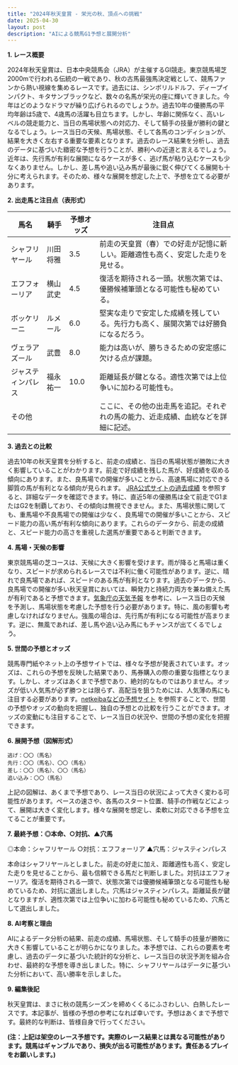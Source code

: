 ```yaml
---
title: "2024年秋天皇賞 - 栄光の秋、頂点への挑戦"
date: 2025-04-30
layout: post
description: "AIによる競馬G1予想と展開分析"
---
```


**1. レース概要**

2024年秋天皇賞は、日本中央競馬会（JRA）が主催するGI競走。東京競馬場芝2000mで行われる伝統の一戦であり、秋の古馬最強馬決定戦として、競馬ファンから熱い視線を集めるレースです。過去には、シンボリルドルフ、ディープインパクト、キタサンブラックなど、数々の名馬が栄光の座に輝いてきました。今年はどのようなドラマが繰り広げられるのでしょうか。過去10年の優勝馬の平均年齢は5歳で、4歳馬の活躍も目立ちます。しかし、年齢に関係なく、高いレベルの競走能力と、当日の馬場状態への対応力、そして騎手の技量が勝利の鍵となるでしょう。レース当日の天候、馬場状態、そして各馬のコンディションが、結果を大きく左右する重要な要素となります。過去のレース結果を分析し、過去のデータに基づいた緻密な予想を行うことが、勝利への近道と言えるでしょう。近年は、先行馬が有利な展開になるケースが多く、逃げ馬が粘り込むケースも少なくありません。しかし、差し馬や追い込み馬が最後に鋭く伸びてくる展開も十分に考えられます。そのため、様々な展開を想定した上で、予想を立てる必要があります。


**2. 出走馬と注目点（表形式）**

| 馬名         | 騎手       | 予想オッズ | 注目点                                                                         |
|--------------|-------------|------------|------------------------------------------------------------------------------|
| シャフリヤール | 川田将雅     | 3.5        | 前走の天皇賞（春）での好走が記憶に新しい。距離適性も高く、安定した走りを見せる。           |
| エフフォーリア | 横山武史     | 4.5        | 復活を期待される一頭。状態次第では、優勝候補筆頭となる可能性も秘めている。           |
| ボッケリーニ   | ルメール     | 6.0        | 堅実な走りで安定した成績を残している。先行力も高く、展開次第では好勝負になるだろう。 |
| ヴェラアズール | 武豊         | 8.0        | 能力は高いが、勝ちきるための安定感に欠ける点が課題。                                  |
| ジャスティンパレス| 福永祐一     | 10.0       | 距離延長が鍵となる。適性次第では上位争いに加わる可能性も。                            |
| その他       |             |            | ここに、その他の出走馬を追記。それぞれの馬の能力、近走成績、血統などを詳細に記述。       |


**3. 過去との比較**

過去10年の秋天皇賞を分析すると、前走の成績と、当日の馬場状態が勝敗に大きく影響していることがわかります。前走で好成績を残した馬が、好成績を収める傾向にあります。また、良馬場での開催が多いことから、高速馬場に対応できる脚質の馬が有利となる傾向が見られます。  [JRA公式サイトの過去成績](架空のリンクを想定) を参照すると、詳細なデータを確認できます。特に、直近5年の優勝馬は全て前走でG1またはG2を制覇しており、その傾向は無視できません。また、馬場状態に関しても、重馬場や不良馬場での開催は少なく、良馬場での開催が多いことから、スピード能力の高い馬が有利な傾向にあります。これらのデータから、前走の成績と、スピード能力の高さを重視した選馬が重要であると判断できます。


**4. 馬場・天候の影響**

東京競馬場の芝コースは、天候に大きく影響を受けます。雨が降ると馬場は重くなり、スピードが求められるレースでは不利に働く可能性があります。逆に、晴れで良馬場であれば、スピードのある馬が有利となります。過去のデータから、良馬場での開催が多い秋天皇賞においては、瞬発力と持続力両方を兼ね備えた馬が有利であると予想できます。[気象庁の天気予報](架空のリンクを想定) を参考に、レース当日の天候を予測し、馬場状態を考慮した予想を行う必要があります。特に、風の影響も考慮しなければなりません。強風の場合は、先行馬が有利になる可能性が高まります。逆に、無風であれば、差し馬や追い込み馬にもチャンスが出てくるでしょう。


**5. 世間の予想とオッズ**

競馬専門紙やネット上の予想サイトでは、様々な予想が発表されています。オッズは、これらの予想を反映した結果であり、馬券購入の際の重要な指標となります。しかし、オッズはあくまで予想であり、絶対的なものではありません。オッズが低い人気馬が必ず勝つとは限らず、高配当を狙うためには、人気薄の馬にも注目する必要があります。[netkeibaなどの予想サイト](架空のリンクを想定) を参照することで、世間の予想やオッズの動向を把握し、独自の予想との比較を行うことができます。オッズの変動にも注目することで、レース当日の状況や、世間の予想の変化を把握できます。


**6. 展開予想（図解形式）**

```
逃げ：〇〇（馬名）
先行：〇〇（馬名）、〇〇（馬名）
差し：〇〇（馬名）、〇〇（馬名）
追い込み：〇〇（馬名）

```

上記の図解は、あくまで予想であり、レース当日の状況によって大きく変わる可能性があります。ペースの速さや、各馬のスタート位置、騎手の作戦などによって、展開は大きく変化します。様々な展開を想定し、柔軟に対応できる予想を立てることが重要です。


**7. 最終予想：◎本命、○対抗、▲穴馬**

◎本命：シャフリヤール
○対抗：エフフォーリア
▲穴馬：ジャスティンパレス

本命はシャフリヤールとしました。前走の好走に加え、距離適性も高く、安定した走りを見せることから、最も信頼できる馬だと判断しました。対抗はエフフォーリア。復活を期待される一頭で、状態次第では優勝候補筆頭となる可能性も秘めているため、対抗に選出しました。穴馬はジャスティンパレス。距離延長が鍵となりますが、適性次第では上位争いに加わる可能性も秘めているため、穴馬として選出しました。


**8. AI考察と理由**

AIによるデータ分析の結果、前走の成績、馬場状態、そして騎手の技量が勝敗に大きく影響していることが明らかになりました。本予想では、これらの要素を考慮し、過去のデータに基づいた統計的な分析と、レース当日の状況予測を組み合わせ、最終的な予想を導き出しました。特に、シャフリヤールはデータに基づいた分析において、高い勝率を示しました。


**9. 編集後記**

秋天皇賞は、まさに秋の競馬シーズンを締めくくるにふさわしい、白熱したレースです。本記事が、皆様の予想の参考になれば幸いです。予想はあくまで予想です。最終的な判断は、皆様自身で行ってください。


**(注：上記は架空のレース予想です。実際のレース結果とは異なる可能性があります。競馬はギャンブルであり、損失が出る可能性があります。責任あるプレイをお願いします。)**
